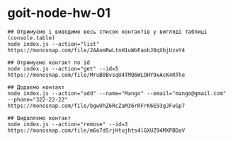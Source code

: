 # goit-node-hw-01

    ## Отримуємо і виводимо весь список контактів у вигляді таблиці (console.table)
    node index.js --action="list"
    https://monosnap.com/file/2AAomRwLtnH1uWbFaohJ0qXbjUzeY4

    ## Отримуємо контакт по id
    node index.js --action="get" --id=5
    https://monosnap.com/file/MruB0BvsqU4TMQ6WLOHY9xAcK4RThe

    ## Додаємо контакт
    node index.js --action="add" --name="Mango" --email="mango@gmail.com" --phone="322-22-22"
    https://monosnap.com/file/bgwUhZ6RcZaM36rRFrK6E93gJFuGp7

    ## Видаляємо контакт
    node index.js --action="remove" --id=3
    https://monosnap.com/file/m6o7dSrjHtujhts4lGXUZ94MXPBDaV
